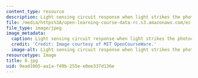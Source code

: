 ```yaml
---
content_type: resource
description: Light sensing circuit response when light strikes the photocell.
file: /media/https%3A/open-learning-course-data-rc.s3.amazonaws.com/ec-s06-practical-electronics-fall-2004/9ead1005aa1af49b255ee0ee337d136e_8.jpg
file_type: image/jpeg
image_metadata:
  caption: Light sensing circuit response when light strikes the photocell.
  credit: 'Credit: Image courtesy of MIT OpenCourseWare.'
  image-alt: Light sensing circuit response when light strikes the photocell.
resourcetype: Image
title: 8.jpg
uid: 9ead1005-aa1a-f49b-255e-e0ee337d136e
---
```

